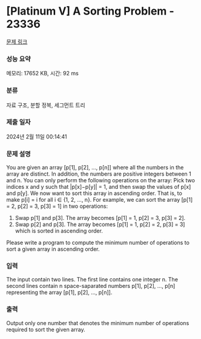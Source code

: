 # [Platinum V] A Sorting Problem - 23336 

[문제 링크](https://www.acmicpc.net/problem/23336) 

### 성능 요약

메모리: 17652 KB, 시간: 92 ms

### 분류

자료 구조, 분할 정복, 세그먼트 트리

### 제출 일자

2024년 2월 11일 00:14:41

### 문제 설명

<p>You are given an array [p[1], p[2], ..., p[n]] where all the numbers in the array are distinct. In addition, the numbers are positive integers between 1 and n. You can only perform the following operations on the array: Pick two indices x and y such that |p[x]−p[y]| = 1, and then swap the values of p[x] and p[y]. We now want to sort this array in ascending order. That is, to make p[i] = i for all i ∈ {1, 2, ..., n}. For example, we can sort the array [p[1] = 2, p[2] = 3, p[3] = 1] in two operations:</p>

<ol>
	<li>Swap p[1] and p[3]. The array becomes [p[1] = 1, p[2] = 3, p[3] = 2].</li>
	<li>Swap p[2] and p[3]. The array becomes [p[1] = 1, p[2] = 2, p[3] = 3] which is sorted in ascending order.</li>
</ol>

<p>Please write a program to compute the minimum number of operations to sort a given array in ascending order.</p>

### 입력 

 <p>The input contain two lines. The first line contains one integer n. The second lines contain n space-saparated numbers p[1], p[2], ..., p[n] representing the array [p[1], p[2], ..., p[n]].</p>

### 출력 

 <p>Output only one number that denotes the minimum number of operations required to sort the given array.</p>


